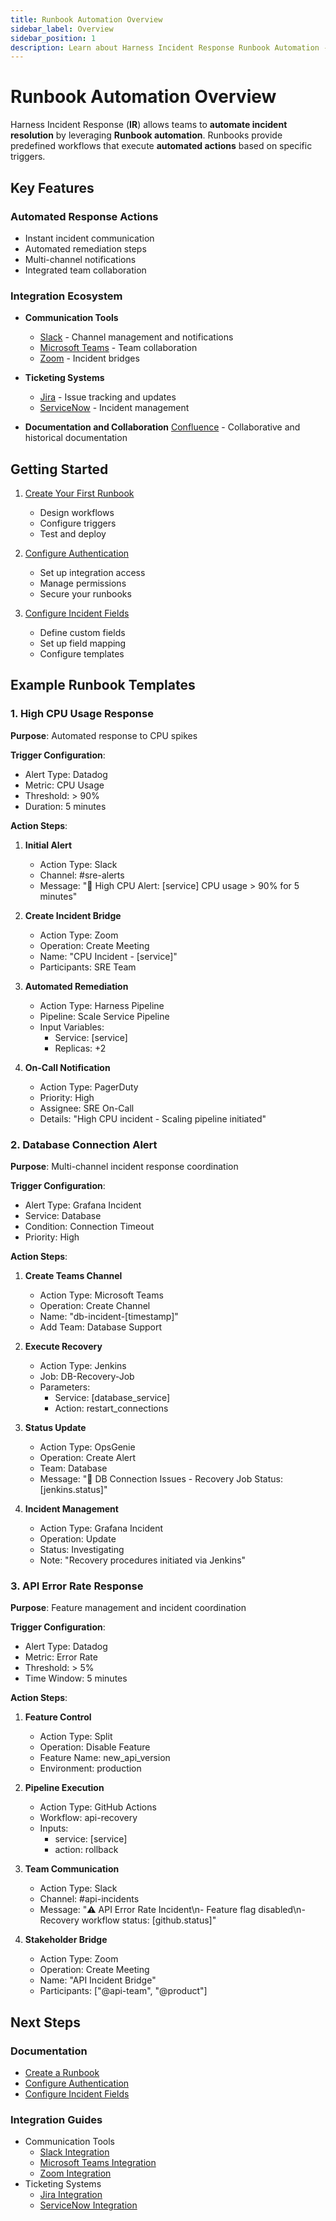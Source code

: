 ```yaml
---
title: Runbook Automation Overview
sidebar_label: Overview
sidebar_position: 1
description: Learn about Harness Incident Response Runbook Automation - a powerful tool for automating incident response with integrations for communication, remediation, and monitoring.
---
```


# Runbook Automation Overview

Harness Incident Response (**IR**) allows teams to **automate incident resolution** by leveraging **Runbook automation**. Runbooks provide predefined workflows that execute **automated actions** based on specific triggers.

## Key Features

### Automated Response Actions
- Instant incident communication
- Automated remediation steps
- Multi-channel notifications
- Integrated team collaboration

### Integration Ecosystem
- **Communication Tools**
  - [Slack](./integrations/slack.md) - Channel management and notifications
  - [Microsoft Teams](./integrations/teams.md) - Team collaboration
  - [Zoom](./integrations/zoom.md) - Incident bridges

- **Ticketing Systems**
  - [Jira](./integrations/jira.md) - Issue tracking and updates
  - [ServiceNow](./integrations/servicenow.md) - Incident management

- **Documentation and Collaboration**
   [Confluence](./integrations/confluence.md) - Collaborative and historical documentation

## Getting Started

1. [Create Your First Runbook](./create-runbook.md)
   - Design workflows
   - Configure triggers
   - Test and deploy

2. [Configure Authentication](./configure-authentication.md)
   - Set up integration access
   - Manage permissions
   - Secure your runbooks

3. [Configure Incident Fields](./configure-incident-fields.md)
   - Define custom fields
   - Set up field mapping
   - Configure templates

## Example Runbook Templates

### 1. High CPU Usage Response
**Purpose**: Automated response to CPU spikes

**Trigger Configuration**:
- Alert Type: Datadog
- Metric: CPU Usage
- Threshold: > 90%
- Duration: 5 minutes

**Action Steps**:
1. **Initial Alert**
   - Action Type: Slack
   - Channel: #sre-alerts
   - Message: "🚨 High CPU Alert: [service] CPU usage > 90% for 5 minutes"

2. **Create Incident Bridge**
   - Action Type: Zoom
   - Operation: Create Meeting
   - Name: "CPU Incident - [service]"
   - Participants: SRE Team

3. **Automated Remediation**
   - Action Type: Harness Pipeline
   - Pipeline: Scale Service Pipeline
   - Input Variables:
     - Service: [service]
     - Replicas: +2

4. **On-Call Notification**
   - Action Type: PagerDuty
   - Priority: High
   - Assignee: SRE On-Call
   - Details: "High CPU incident - Scaling pipeline initiated"

### 2. Database Connection Alert
**Purpose**: Multi-channel incident response coordination

**Trigger Configuration**:
- Alert Type: Grafana Incident
- Service: Database
- Condition: Connection Timeout
- Priority: High

**Action Steps**:
1. **Create Teams Channel**
   - Action Type: Microsoft Teams
   - Operation: Create Channel
   - Name: "db-incident-[timestamp]"
   - Add Team: Database Support

2. **Execute Recovery**
   - Action Type: Jenkins
   - Job: DB-Recovery-Job
   - Parameters:
     - Service: [database_service]
     - Action: restart_connections

3. **Status Update**
   - Action Type: OpsGenie
   - Operation: Create Alert
   - Team: Database
   - Message: "🔴 DB Connection Issues - Recovery Job Status: [jenkins.status]"

4. **Incident Management**
   - Action Type: Grafana Incident
   - Operation: Update
   - Status: Investigating
   - Note: "Recovery procedures initiated via Jenkins"

### 3. API Error Rate Response
**Purpose**: Feature management and incident coordination

**Trigger Configuration**:
- Alert Type: Datadog
- Metric: Error Rate
- Threshold: > 5%
- Time Window: 5 minutes

**Action Steps**:
1. **Feature Control**
   - Action Type: Split
   - Operation: Disable Feature
   - Feature Name: new_api_version
   - Environment: production

2. **Pipeline Execution**
   - Action Type: GitHub Actions
   - Workflow: api-recovery
   - Inputs:
     - service: [service]
     - action: rollback

3. **Team Communication**
   - Action Type: Slack
   - Channel: #api-incidents
   - Message: "⚠️ API Error Rate Incident\n- Feature flag disabled\n- Recovery workflow status: [github.status]"

4. **Stakeholder Bridge**
   - Action Type: Zoom
   - Operation: Create Meeting
   - Name: "API Incident Bridge"
   - Participants: ["@api-team", "@product"]

## Next Steps

### Documentation
- [Create a Runbook](./create-runbook.md)
- [Configure Authentication](./configure-authentication.md)
- [Configure Incident Fields](./configure-incident-fields.md)

### Integration Guides
- Communication Tools
  - [Slack Integration](./integrations/slack.md)
  - [Microsoft Teams Integration](./integrations/teams.md)
  - [Zoom Integration](./integrations/zoom.md)
- Ticketing Systems
  - [Jira Integration](./integrations/jira.md)
  - [ServiceNow Integration](./integrations/servicenow.md)